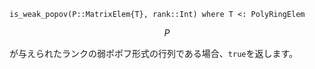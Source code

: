 ```
is_weak_popov(P::MatrixElem{T}, rank::Int) where T <: PolyRingElem
```

$$
P
$$

が与えられたランクの弱ポポフ形式の行列である場合、`true`を返します。
